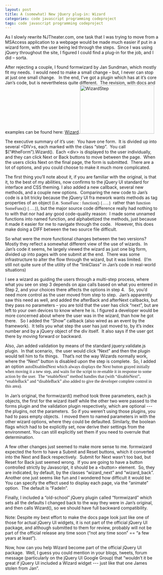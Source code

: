 ```yaml
---
layout: post
title: A (somewhat) New jQuery plug-in: Wizard
categories: code javascript programming codeproject
tags: code javascript programming codeproject
---
```


  
<p>As I slowly rewrite NJTheater.com, one task that I was trying to move from a MSAccess application to a webpage would be made much easier if put in a wizard form, with the user being led through the steps.  Since I was using jQuery throughout the site, I figured I could find a plug-in for the job, and I did – sorta.</p>
<p>After rejecting a couple, I found formwizard by Jan Sundman, which mostly fit my needs.  I would need to make a small change – but, I never can stop at just one small change.   In the end, I’ve got a plugin which has at it’s core Jan’s code, but is nevertheless quite different.  The revision, with docs and examples can be found here: <a href="http://www.noveltheory.com/Wizard" target="_blank">Wizard</a>.<a href="http://honestillusion.com/blogs/blog_0/WizardStep_4BDB08AF.png"><img style="border-right-width:0px;display:inline;border-top-width:0px;border-bottom-width:0px;border-left-width:0px;" title="WizardStep" border="0" alt="WizardStep" src="http://honestillusion.com/blogs/blog_0/WizardStep_thumb_44BBCC37.png" width="244" height="159" /></a></p>
<p>The executive summary of it’s use:  You have one form.  It is divided up into several &lt;DIV&gt;s, each marked with the class “step”.  You call $(“#theForm”).Wizard().  Each &lt;div&gt; is displayed to the user individually, and they can click Next or Back buttons to move between the page.  When the users clicks Next on the final page, the form is submitted.  There are a lot of options, and you could choose to make it much more complicated.</p>
<p>The first thing you’ll note about it, if you are familiar with the original, is that it, to the best of my abilities, now confirms to the jQuery UI standard for interface and CSS theming. I also added a new callback, several new methods, and a couple new options.  Comparing the new code to Jan’s code is a bit tricky because the jQuery UI fra mework wants methods as tag properties of an object (i.e. <font face="Consolas">SomeFunc : function() {…..}  </font>rather than <font face="Consolas">function SomeFunc() {….}</font>), but the major source code difference really had nothing to to with that nor had any good code-quality reason:  I made some unnamed functions into named function, and alphabetized the methods, just because it made it easier for me to navigate through the code.   However, this does make doing a DIFF between the two source file difficult.</p>
<p>So what were the more functional changes between the two versions?  Mostly they reflect a somewhat different view of the use of wizards.  In Jan’s code it seems, he largely viewed the wizard as just one big form, divided up into pages with one submit at the end.  There was some infrastructure to alter the flow through the wizard, but it was limited.  (I’m still not quite sure of the utility of the “linkClass” in Jan’s code in real-world situations)</p>
<p>I see a wizard as guiding the users through a multi-step process, where what you see on step 3 depends on ajax calls based on what you entered in Step 2, and your choices there affects the options in step 4.   So, you’d need more control as the user moved from step to step.  Jan’s apparently saw this need as well, and added the afterBack and afterNext callbacks, but they pass no parameters – you are told that the user has click “next”, but are left to your own devices to know where he is. I figured a developer would be more concerned about where the user was in the wizard, than how he got there.   So I added the “Show” callback (also wired as an event by the framework).  It tells you what step the user has just moved to, by it’s index number and by a jQuery object of the div itself.  It also says if the user got there by moving forward or backward.</p>
<p>Also, Jan added validation by means of the standard jquery.validate.js plugin.  In that scenario,  the user would click “Next” and then the plugin would tell him to fix things.   That’s not the way Wizards normally work, where the “Next” button is disabled upon the step is complete.  So, I added an option <font face="Consolas">autoDisabledNext </font><font face="tre">which always displays the Next button grayed initially when moving it a new step, and waits for the script to re-enable it in response to some action by the user.  The “enableNext” method handles that (with “disableNext”, “enableBack” and “disableBack” also added to give the developer complete control in this area).</font></p>
<p>In Jan’s original, the formwizard() method took three parameters, each js objects, the first for the wizard itself while the other two were passed to the forms plugin and the validation plugin respectively, which are optional --- the plugins, not the parameters.  So if you weren’t using those plugins, you had to pass empty objects.  I moved them to named parameters in with the other wizard options, where they could be defaulted. Similarly, the boolean flags which had to be explicitly set, now derive their settings from the environment. You can still explicitly set them if you need to overrule that determination.</p>
<p>A few other changes just seemed to make more sense to me. formwizard expected the form to have a Submit and Reset buttons, which it converted into the Next and Back respectively.  Submit for Next wasn’t too bad, but Reset for Back just seemed wrong.  If you are going to have a button controlled strictly by Javascript, it should be a &lt;button&gt; element.  So, they are indicated, by default, by the classes “wizard_next” and “wizard_back”.   Another one just seems like fun and I wondered how difficult it would be: You can specify the effect used to display each page, via the “animate” option.  The default is “FadeIn”.</p>
<p>Finally, I included a “old-school” jQuery plugin called “formwizard” which sets all the defaults I changed back to the way they were in Jan’s original, and then calls Wizard(), so we should have full backward compatibility.</p>
<p>Note: Despite my best effort to make the docs page look just like one of those for actual jQuery UI widgets, it is not part of the official jQuery UI package, and although submitted to them for review, probably will not be part of the official release any time soon (“not any time soon” == “a few years at least”).  </p>
<p>Now, how can you help Wizard become part of the official jQuery UI package.  Well, I guess you could mention in your blogs, tweets, forum message (particularly on the jQuery UI Google Group) that “wouldn’t it be great if jQuery UI included a Wizard widget --- just like that one James stolen from Jan”.</p>